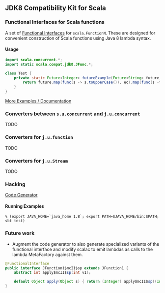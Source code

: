 ## JDK8 Compatibility Kit for Scala

### Functional Interfaces for Scala functions

A set of [Functional Interfaces](http://download.java.net/jdk8/docs/api/java/lang/FunctionalInterface.html)
for `scala.FunctionN`. These are designed for convenient construction of Scala functions
using Java 8 lambda syntax.

#### Usage

```java
import scala.concurrent.*;
import static scala.compat.jdk8.JFunc.*;

class Test {
	private static Future<Integer> futureExample(Future<String> future, ExecutionContext ec) {
	    return future.map(func(s -> s.toUpperCase()), ec).map(func(s -> s.length()), ec);
	}
}
```

[More Examples / Documentation](https://github.com/scala/scala-compat-jdk8/blob/master/src/test/java/scala/compat/jdk8/LambdaTest.java)

### Converters between `s.u.concurrent` and `j.u.concurrent`

TODO

### Converters for `j.u.function`

TODO

### Converters for `j.u.Stream`

TODO

### Hacking

[Code Generator](https://github.com/scala/scala-compat-jdk8/blob/master/project/CodeGen.scala)

#### Running Examples

```
% (export JAVA_HOME=`java_home 1.8`; export PATH=$JAVA_HOME/bin:$PATH; sbt test)
```

### Future work

  - Augment the code generator to also generate specialized variants of the functional interface and
    modify scalac to emit lambdas as calls to the lambda MetaFactory against them.

```java
@FunctionalInterface
public interface JFunction1$mcII$sp extends JFunction1 {
    abstract int apply$mcII$sp(int v1);

    default Object apply(Object s) { return (Integer) apply$mcII$sp((Integer) s); }
}
```
